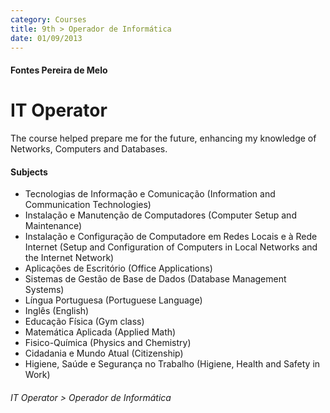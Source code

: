 ```yaml
---
category: Courses
title: 9th > Operador de Informática
date: 01/09/2013
---
```


#### Fontes Pereira de Melo

# IT Operator

The course helped prepare me for the future, enhancing my knowledge of Networks, Computers and Databases.

#### Subjects
- Tecnologias de Informação e Comunicação (Information and Communication Technologies)
- Instalação e Manutenção de Computadores (Computer Setup and Maintenance)
- Instalação e Configuração de Computadore em Redes Locais e à Rede Internet (Setup and Configuration of Computers in Local Networks and the Internet Network)
- Aplicações de Escritório (Office Applications)
- Sistemas de Gestão de Base de Dados (Database Management Systems)
- Língua Portuguesa (Portuguese Language)
- Inglês (English)
- Educação Física (Gym class)
- Matemática Aplicada (Applied Math)
- Fisico-Química (Physics and Chemistry)
- Cidadania e Mundo Atual (Citizenship)
- Higiene, Saúde e Segurança no Trabalho (Higiene, Health and Safety in Work)

###### IT Operator > Operador de Informática